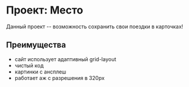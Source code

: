 # Проект: Место

Данный проект -- возможность сохранить свои поездки в карточках!

## Преимущества
- сайт использует адаптивный grid-layout
- чистый код
- картинки с ансплеш
- работает аж с разрешения в 320px